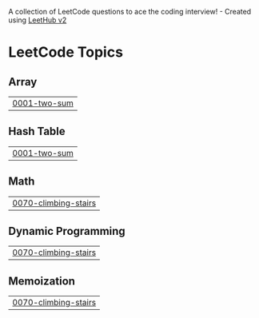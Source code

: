 A collection of LeetCode questions to ace the coding interview! - Created using [LeetHub v2](https://github.com/arunbhardwaj/LeetHub-2.0)
<!---LeetCode Topics Start-->
# LeetCode Topics
## Array
|  |
| ------- |
| [0001-two-sum](https://github.com/Rishal71/leetcode_solution/tree/master/0001-two-sum) |
## Hash Table
|  |
| ------- |
| [0001-two-sum](https://github.com/Rishal71/leetcode_solution/tree/master/0001-two-sum) |
## Math
|  |
| ------- |
| [0070-climbing-stairs](https://github.com/Rishal71/leetcode_solution/tree/master/0070-climbing-stairs) |
## Dynamic Programming
|  |
| ------- |
| [0070-climbing-stairs](https://github.com/Rishal71/leetcode_solution/tree/master/0070-climbing-stairs) |
## Memoization
|  |
| ------- |
| [0070-climbing-stairs](https://github.com/Rishal71/leetcode_solution/tree/master/0070-climbing-stairs) |
<!---LeetCode Topics End-->